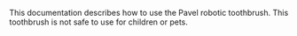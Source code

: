 This documentation describes how to use the Pavel robotic toothbrush.
This toothbrush is not safe to use for children or pets.